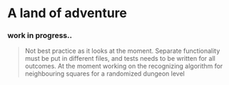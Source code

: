 # A land of adventure
### work in progress..

> Not best practice as it looks at the moment. Separate functionality must be put in different files, and tests needs to be written for all outcomes. At the moment working on the recognizing algorithm for neighbouring squares for a randomized dungeon level
